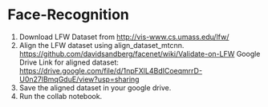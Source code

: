 # Face-Recognition

1. Download LFW Dataset from http://vis-www.cs.umass.edu/lfw/
2. Align the LFW dataset using align_dataset_mtcnn. https://github.com/davidsandberg/facenet/wiki/Validate-on-LFW
   Google Drive Link for aligned dataset: https://drive.google.com/file/d/1npFXlL4BdICoeqmrrD-U0n27lBmqGduE/view?usp=sharing
3. Save the aligned dataset in your google drive.
4. Run the collab notebook.
